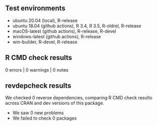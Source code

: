 ## Test environments

* ubuntu 20.04 (local), R-release
* ubuntu 18.04 (github actions), R 3.4, R 3.5, R-oldrel, R-release
* macOS-latest (github actions), R-release, R-devel
* windows-latest (github actions), R-release
* win-builder, R-devel, R-release

## R CMD check results

0 errors | 0 warnings | 0 notes

## revdepcheck results

We checked 0 reverse dependencies, comparing R CMD check results across
CRAN and dev versions of this package.

 * We saw 0 new problems
 * We failed to check 0 packages
